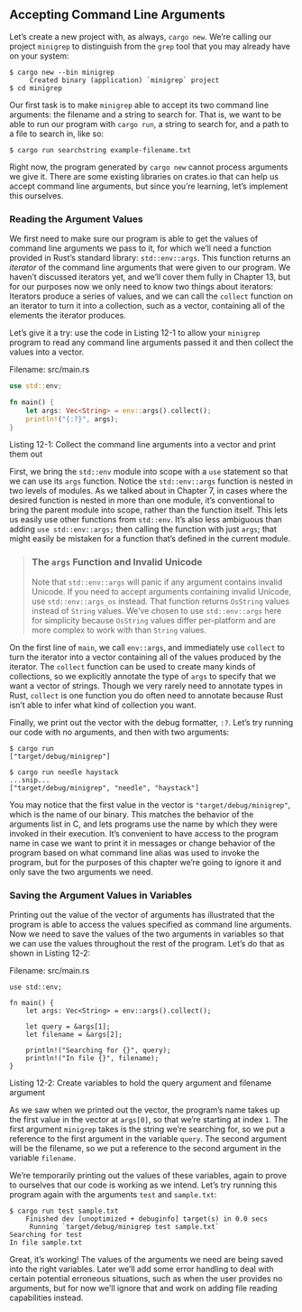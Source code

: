 ## Accepting Command Line Arguments

Let’s create a new project with, as always, `cargo new`. We’re calling our
project `minigrep` to distinguish from the `grep` tool that you may already
have on your system:

```text
$ cargo new --bin minigrep
     Created binary (application) `minigrep` project
$ cd minigrep
```

Our first task is to make `minigrep` able to accept its two command line
arguments: the filename and a string to search for. That is, we want to be able
to run our program with `cargo run`, a string to search for, and a path to a
file to search in, like so:

```text
$ cargo run searchstring example-filename.txt
```

Right now, the program generated by `cargo new` cannot process arguments we
give it. There are some existing libraries on crates.io that can help us accept
command line arguments, but since you’re learning, let’s implement this
ourselves.

### Reading the Argument Values

We first need to make sure our program is able to get the values of command
line arguments we pass to it, for which we’ll need a function provided in
Rust’s standard library: `std::env::args`. This function returns an *iterator*
of the command line arguments that were given to our program. We haven’t
discussed iterators yet, and we’ll cover them fully in Chapter 13, but for our
purposes now we only need to know two things about iterators: Iterators produce
a series of values, and we can call the `collect` function on an iterator to
turn it into a collection, such as a vector, containing all of the elements the
iterator produces.

Let’s give it a try: use the code in Listing 12-1 to allow your `minigrep`
program to read any command line arguments passed it and then collect the
values into a vector.

<span class="filename">Filename: src/main.rs</span>

```rust
use std::env;

fn main() {
    let args: Vec<String> = env::args().collect();
    println!("{:?}", args);
}
```

Listing 12-1: Collect the command line arguments into a vector and print them
out

First, we bring the `std::env` module into scope with a `use` statement so that
we can use its `args` function. Notice the `std::env::args` function is nested
in two levels of modules. As we talked about in Chapter 7, in cases where the
desired function is nested in more than one module, it’s conventional to bring
the parent module into scope, rather than the function itself. This lets us
easily use other functions from `std::env`. It’s also less ambiguous than
adding `use std::env::args;` then calling the function with just `args`; that
might easily be mistaken for a function that’s defined in the current module.

> ### The `args` Function and Invalid Unicode
>
> Note that `std::env::args` will panic if any argument contains invalid
> Unicode. If you need to accept arguments containing invalid Unicode, use
> `std::env::args_os` instead. That function returns `OsString` values instead
> of `String` values. We’ve chosen to use `std::env::args` here for simplicity
> because `OsString` values differ per-platform and are more complex to work
> with than `String` values.

On the first line of `main`, we call `env::args`, and immediately use `collect`
to turn the iterator into a vector containing all of the values produced by the
iterator. The `collect` function can be used to create many kinds of
collections, so we explicitly annotate the type of `args` to specify that we
want a vector of strings. Though we very rarely need to annotate types in Rust,
`collect` is one function you do often need to annotate because Rust isn’t able
to infer what kind of collection you want.

Finally, we print out the vector with the debug formatter, `:?`. Let’s try
running our code with no arguments, and then with two arguments:

```text
$ cargo run
["target/debug/minigrep"]

$ cargo run needle haystack
...snip...
["target/debug/minigrep", "needle", "haystack"]
```

You may notice that the first value in the vector is `"target/debug/minigrep"`,
which is the name of our binary. This matches the behavior of the arguments
list in C, and lets programs use the name by which they were invoked in their
execution. It’s convenient to have access to the program name in case we want
to print it in messages or change behavior of the program based on what command
line alias was used to invoke the program, but for the purposes of this chapter
we’re going to ignore it and only save the two arguments we need.

### Saving the Argument Values in Variables

Printing out the value of the vector of arguments has illustrated that the
program is able to access the values specified as command line arguments. Now
we need to save the values of the two arguments in variables so that we can use
the values throughout the rest of the program. Let’s do that as shown in
Listing 12-2:

<span class="filename">Filename: src/main.rs</span>

```rust,should_panic
use std::env;

fn main() {
    let args: Vec<String> = env::args().collect();

    let query = &args[1];
    let filename = &args[2];

    println!("Searching for {}", query);
    println!("In file {}", filename);
}
```

Listing 12-2: Create variables to hold the query argument and filename argument

As we saw when we printed out the vector, the program’s name takes up the first
value in the vector at `args[0]`, so that we’re starting at index `1`. The
first argument `minigrep` takes is the string we’re searching for, so we put a
reference to the first argument in the variable `query`. The second argument
will be the filename, so we put a reference to the second argument in the
variable `filename`.

We’re temporarily printing out the values of these variables, again to prove to
ourselves that our code is working as we intend. Let’s try running this program
again with the arguments `test` and `sample.txt`:

```text
$ cargo run test sample.txt
    Finished dev [unoptimized + debuginfo] target(s) in 0.0 secs
     Running `target/debug/minigrep test sample.txt`
Searching for test
In file sample.txt
```

Great, it’s working! The values of the arguments we need are being saved into
the right variables. Later we’ll add some error handling to deal with certain
potential erroneous situations, such as when the user provides no arguments,
but for now we’ll ignore that and work on adding file reading capabilities
instead.
